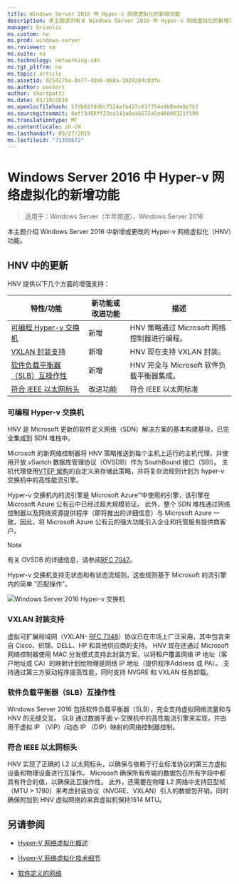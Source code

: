 ```yaml
---
title: Windows Server 2016 中 Hyper-v 网络虚拟化的新增功能
description: 本主题提供有关 Windows Server 2016 中 Hyper-v 网络虚拟化的新增功能的信息
manager: brianlic
ms.custom: na
ms.prod: windows-server
ms.reviewer: na
ms.suite: na
ms.technology: networking-sdn
ms.tgt_pltfrm: na
ms.topic: article
ms.assetid: 0254275a-0a77-40a9-b68a-1029284c03fe
ms.author: pashort
author: shortpatti
ms.date: 03/19/2018
ms.openlocfilehash: 57db82fdd8c7524afb427c61f754e9b8ede8e7b7
ms.sourcegitcommit: 6aff3d88ff22ea141a6ea6572a5ad8dd6321f199
ms.translationtype: MT
ms.contentlocale: zh-CN
ms.lasthandoff: 09/27/2019
ms.locfileid: "71355672"
---
```

# <a name="whats-new-in-hyper-v-network-virtualization-in-windows-server-2016"></a>Windows Server 2016 中 Hyper-v 网络虚拟化的新增功能

>适用于：Windows Server（半年频道）、Windows Server 2016

本主题介绍 Windows Server 2016 中新增或更改的 Hyper-v 网络虚拟化（HNV）功能。  
  
## <a name="BKMK_IPAM2012R2"></a>HNV 中的更新  
HNV 提供以下几个方面的增强支持：  
  
|特性/功能|新功能或改进功能|描述|  
|--------------------------|-------------------|---------------|  
|[可编程 Hyper-v 交换机](../../../sdn/technologies/hyper-v-network-virtualization/../../../sdn/technologies/hyper-v-network-virtualization/../../../sdn/technologies/hyper-v-network-virtualization/../../../sdn/technologies/hyper-v-network-virtualization/whats-new-hyperv-network-virtualization-windows-server.md#SDN)|新增|HNV 策略通过 Microsoft 网络控制器进行编程。|  
|[VXLAN 封装支持](../../../sdn/technologies/hyper-v-network-virtualization/../../../sdn/technologies/hyper-v-network-virtualization/../../../sdn/technologies/hyper-v-network-virtualization/../../../sdn/technologies/hyper-v-network-virtualization/whats-new-hyperv-network-virtualization-windows-server.md#VXLAN)|新增|HNV 现在支持 VXLAN 封装。|  
|[软件负载平衡器（SLB）互操作性](../../../sdn/technologies/hyper-v-network-virtualization/../../../sdn/technologies/hyper-v-network-virtualization/../../../sdn/technologies/hyper-v-network-virtualization/../../../sdn/technologies/hyper-v-network-virtualization/whats-new-hyperv-network-virtualization-windows-server.md#SLB)|新增|HNV 完全与 Microsoft 软件负载平衡器集成。|  
|[符合 IEEE 以太网标头](../../../sdn/technologies/hyper-v-network-virtualization/../../../sdn/technologies/hyper-v-network-virtualization/../../../sdn/technologies/hyper-v-network-virtualization/../../../sdn/technologies/hyper-v-network-virtualization/whats-new-hyperv-network-virtualization-windows-server.md#L2)|改进功能|符合 IEEE 以太网标准|  
  
### <a name="SDN"></a>可编程 Hyper-v 交换机  
HNV 是 Microsoft 更新的软件定义网络（SDN）解决方案的基本构建基块，已完全集成到 SDN 堆栈中。  
  
Microsoft 的新网络控制器将 HNV 策略推送到每个主机上运行的主机代理，并使用开放 vSwitch 数据库管理协议（OVSDB）作为 SouthBound 接口（SBI）。 主机代理使用[VTEP 架构](https://github.com/openvswitch/ovs/blob/master/vtep/vtep.ovsschema)的自定义来存储此策略，并将复杂流规则计划为 hyper-v 交换机中的高性能流引擎。  
  
Hyper-v 交换机内的流引擎是 Microsoft Azure&trade;中使用的引擎，该引擎在 Microsoft Azure 公有云中已经过超大规模验证。 此外，整个 SDN 堆栈通过网络控制器以及网络资源提供程序（即将推出的详细信息）与 Microsoft Azure 一致，因此，将 Microsoft Azure 公有云的强大功能引入企业和托管服务提供商客户。  
  
> [!NOTE]  
> 有关 OVSDB 的详细信息，请参阅[RFC 7047](https://www.rfc-editor.org/info/rfc7047)。  
  
Hyper-v 交换机支持无状态和有状态流规则，这些规则基于 Microsoft 的流引擎内的简单 "匹配操作"。  
 
![Windows Server 2016 Hyper-v 交换机](../../../media/what-s-new-in-hyper-v-network-virtualization-in-windows-server/HNVOverview.png)  
  
### <a name="VXLAN"></a>VXLAN 封装支持  
虚拟可扩展局域网（VXLAN- [RFC 7348](https://www.rfc-editor.org/info/rfc7348)）协议已在市场上广泛采用，其中包含来自 Cisco、织锦、DELL、HP 和其他供应商的支持。 HNV 现在还通过 Microsoft 网络控制器使用 MAC 分发模式支持此封装方案，以将租户覆盖网络 IP 地址（客户地址或 CA）的映射计划给物理是网络 IP 地址（提供程序Address 或 PA）。 支持通过第三方驱动程序提高性能，同时支持 NVGRE 和 VXLAN 任务卸载。  
  
### <a name="SLB"></a>软件负载平衡器（SLB）互操作性  
Windows Server 2016 包括软件负载平衡器（SLB），完全支持虚拟网络流量和与 HNV 的无缝交互。 SLB 通过数据平面 v-交换机中的高性能流引擎来实现，并由用于虚拟 IP （VIP）/动态 IP （DIP）映射的网络控制器控制。  
  
### <a name="L2"></a>符合 IEEE 以太网标头  
HNV 实现了正确的 L2 以太网标头，以确保与依赖于行业标准协议的第三方虚拟设备和物理设备进行互操作。 Microsoft 确保所有传输的数据包在所有字段中都具有符合的值，以确保此互操作性。 此外，还需要在物理 L2 网络中支持巨型帧（MTU > 1780）来考虑封装协议（NVGRE、VXLAN）引入的数据包开销，同时确保附加到 HNV 虚拟网络的来宾虚拟机保持1514 MTU。  
  
## <a name="see-also"></a>另请参阅  
  
-   [Hyper-V 网络虚拟化概述](hyperv-network-virtualization-overview-windows-server.md)  
  
-   [Hyper-V 网络虚拟化技术细节](hyperv-network-virtualization-technical-details-windows-server.md)  
  
-   [软件定义的网络](../../Software-Defined-Networking--SDN-.md)  
  